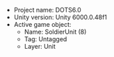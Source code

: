 <!-- UNITY CODE ASSIST INSTRUCTIONS START -->
- Project name: DOTS6.0
- Unity version: Unity 6000.0.48f1
- Active game object:
  - Name: SoldierUnit (8)
  - Tag: Untagged
  - Layer: Unit
<!-- UNITY CODE ASSIST INSTRUCTIONS END -->